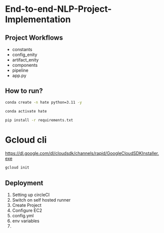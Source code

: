 # End-to-end-NLP-Project-Implementation

## Project Workflows

- constants
- config_enity
- artifact_enity
- components
- pipeline
- app.py

## How to run?

```bash
conda create -n hate python=3.11 -y
```

```bash
conda activate hate
```

```bash
pip install -r requirements.txt
```

# Gcloud cli
https://dl.google.com/dl/cloudsdk/channels/rapid/GoogleCloudSDKInstaller.exe

```bash
gcloud init
```

## Deployment

1. Setting up circleCI
2. Switch on self hosted runner
3. Create Project
4. Configure EC2
5. config.yml
6. env variables
7. 